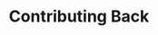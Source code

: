 ---
year: "2020"
title: "Contributing Back"
description: ["One of 2024’s defining moments was welcoming twelve exceptionally talented students into the Kiran Pratibha Program. These young individuals, from 11 districts across 8 states, have extended Kiran Foundation's reach nationwide.",]

image: "/assets/images/about/about-us-group.png"
button: 

    type: "btn3"  # btn1 for primary, btn2 for secondary, btn3 for tertiary
    text: "See our Fantastic Team"
    path: "#"
---